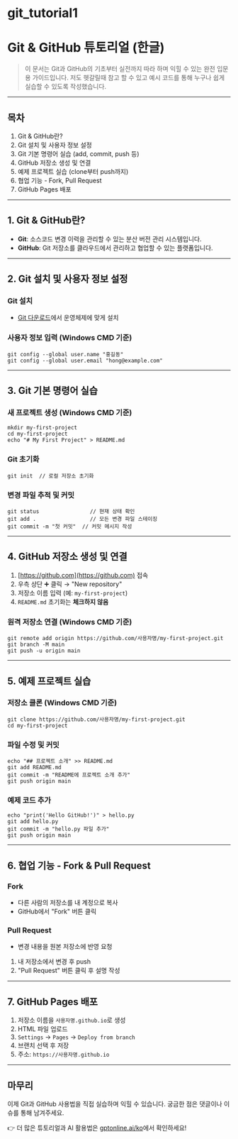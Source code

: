 # git_tutorial1

# Git & GitHub 튜토리얼 (한글)

> 이 문서는 Git과 GitHub의 기초부터 실전까지 따라 하며 익힐 수 있는 완전 입문용 가이드입니다.
> 저도 헷갈릴때 참고 할 수 있고 예시 코드를 통해 누구나 쉽게 실습할 수 있도록 작성했습니다.
---

## 목차

1. Git & GitHub란?
2. Git 설치 및 사용자 정보 설정
3. Git 기본 명령어 실습 (add, commit, push 등)
4. GitHub 저장소 생성 및 연결
5. 예제 프로젝트 실습 (clone부터 push까지)
6. 협업 기능 - Fork, Pull Request
7. GitHub Pages 배포

---

## 1. Git & GitHub란?

- **Git**: 소스코드 변경 이력을 관리할 수 있는 분산 버전 관리 시스템입니다.
- **GitHub**: Git 저장소를 클라우드에서 관리하고 협업할 수 있는 플랫폼입니다.

---

## 2. Git 설치 및 사용자 정보 설정

### Git 설치
- [Git 다운로드](https://git-scm.com/)에서 운영체제에 맞게 설치

### 사용자 정보 입력 (Windows CMD 기준)
```
git config --global user.name "홍길동"
git config --global user.email "hong@example.com"
```

---

## 3. Git 기본 명령어 실습

### 새 프로젝트 생성 (Windows CMD 기준)
```
mkdir my-first-project
cd my-first-project
echo "# My First Project" > README.md
```

### Git 초기화
```
git init  // 로컬 저장소 초기화
```

### 변경 파일 추적 및 커밋
```
git status                // 현재 상태 확인
git add .                 // 모든 변경 파일 스테이징
git commit -m "첫 커밋"  // 커밋 메시지 작성
```

---

## 4. GitHub 저장소 생성 및 연결

1. [https://github.com](https://github.com) 접속
2. 우측 상단 ➕ 클릭 → "New repository"
3. 저장소 이름 입력 (예: `my-first-project`)
4. `README.md` 초기화는 **체크하지 않음**

### 원격 저장소 연결 (Windows CMD 기준)
```
git remote add origin https://github.com/사용자명/my-first-project.git
git branch -M main
git push -u origin main
```

---

## 5. 예제 프로젝트 실습

### 저장소 클론 (Windows CMD 기준)
```
git clone https://github.com/사용자명/my-first-project.git
cd my-first-project
```

### 파일 수정 및 커밋
```
echo "## 프로젝트 소개" >> README.md
git add README.md
git commit -m "README에 프로젝트 소개 추가"
git push origin main
```

### 예제 코드 추가
```
echo "print('Hello GitHub!')" > hello.py
git add hello.py
git commit -m "hello.py 파일 추가"
git push origin main
```

---

## 6. 협업 기능 - Fork & Pull Request

### Fork
- 다른 사람의 저장소를 내 계정으로 복사
- GitHub에서 "Fork" 버튼 클릭

### Pull Request
- 변경 내용을 원본 저장소에 반영 요청
1. 내 저장소에서 변경 후 push
2. "Pull Request" 버튼 클릭 후 설명 작성

---

## 7. GitHub Pages 배포

1. 저장소 이름을 `사용자명.github.io`로 생성
2. HTML 파일 업로드
3. `Settings` → `Pages` → `Deploy from branch`
4. 브랜치 선택 후 저장
5. 주소: `https://사용자명.github.io`

---

## 마무리

이제 Git과 GitHub 사용법을 직접 실습하며 익힐 수 있습니다. 
궁금한 점은 댓글이나 이슈를 통해 남겨주세요.

👉 더 많은 튜토리얼과 AI 활용법은 [gptonline.ai/ko](https://gptonline.ai/ko/)에서 확인하세요!
